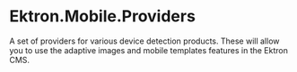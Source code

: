 # Ektron.Mobile.Providers
A set of providers for various device detection products. These will allow you to use the adaptive images and mobile templates features in the Ektron CMS.
